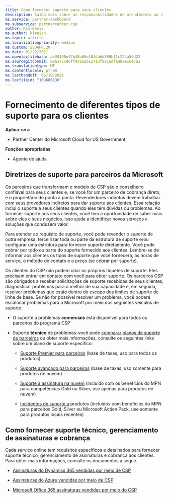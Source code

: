 ```yaml
---
title: Como fornecer suporte para seus clientes
description: Saiba mais sobre as responsabilidades de atendimento ao cliente para parceiros no programa CSP. Aborda o suporte para cobrança, gerenciamento de assinaturas e problemas técnicos.
ms.service: partner-dashboard
ms.subservice: partnercenter-csp
author: Kim-Davis
ms.author: kimnich
ms.topic: article
ms.localizationpriority: medium
ms.custom: SEOAPR.20
ms.date: 01/22/2021
ms.openlocfilehash: ae39190e47b48a69e103da6d899b11c224a56d22
ms.sourcegitcommit: 08a175c06ff4c6a2b12713f081adfa489e16e7a1
ms.translationtype: MT
ms.contentlocale: pt-BR
ms.lasthandoff: 05/10/2021
ms.locfileid: "109686136"
---
```

# <a name="providing-different-types-of-support-to-your-customers"></a>Fornecimento de diferentes tipos de suporte para os clientes

**Aplica-se a**

- Partner Center do Microsoft Cloud for US Government

**Funções apropriadas**

- Agente de ajuda

## <a name="microsoft-partner-support-guidance"></a>Diretrizes de suporte para parceiros da Microsoft

Os parceiros que transformam o modelo de CSP são o conselheiro confiável para seus clientes e, se você for um parceiro de cobrança direto, é o proprietário de ponta a ponta. Revendedores indiretos devem trabalhar com seus provedores indiretos para dar suporte aos clientes. Essa relação inclui o suporte a seus clientes quando eles têm dúvidas ou problemas. Ao fornecer suporte aos seus clientes, você tem a oportunidade de saber mais sobre eles e seus negócios. Isso ajuda a identificar novos serviços e soluções que conduzem valor.

Para atender ao requisito de suporte, você pode revender o suporte de outra empresa, terceirizar toda ou parte da estrutura de suporte e/ou configurar uma estrutura para fornecer suporte diretamente. Você pode cobrar por todo ou parte do suporte fornecido aos clientes. Lembre-se de informar aos clientes os tipos de suporte que você fornecerá, as horas de serviço, o método de contato e o preço (se cobrar por suporte).

Os clientes do CSP não podem criar os próprios tíquetes de suporte. Eles precisam entrar em contato com você para obter suporte. Os parceiros CSP são obrigados a receber solicitações de suporte recebidas de seus clientes, diagnosticar problemas para o melhor de sua capacidade e, em seguida, resolver problemas que estão dentro do escopo dos limites de suporte de linha de base. Se não for possível resolver um problema, você poderá escalonar problemas para a Microsoft por meio dos seguintes veículos de suporte:

- O suporte a problemas **comerciais** está disponível para todos os parceiros do programa CSP

- Suporte **técnico** de problemas-você pode [comparar planos de suporte de parceiros](https://partner.microsoft.com/support/partnersupport) ou obter mais informações, consulte os seguintes links sobre um plano de suporte específico:

  - [Suporte Premier para parceiros](https://partner.microsoft.com/support/microsoft-services-premier-support) (base de taxas, uso para todos os produtos)

  - [Suporte avançado para parceiros](https://partner.microsoft.com/support/advanced-cloud-support) (base de taxas, uso somente para produtos de nuvem)

  - [Suporte à assinatura na nuvem](manage-your-partner-network-benefits.md) (incluído com os benefícios do MPN para competências Gold ou Silver, use apenas para produtos de nuvem)

  - [Incidentes de suporte a](manage-your-partner-network-benefits.md) produtos (incluídos com benefícios do MPN para parceiros Gold, Silver ou Microsoft Action Pack, use somente para produtos locais recentes)

## <a name="providing-billing-subscription-management-and-technical-support"></a>Como fornecer suporte técnico, gerenciamento de assinaturas e cobrança 

Cada serviço online tem requisitos específicos e detalhados para fornecer suporte técnico, gerenciamento de assinaturas e cobrança aos clientes. Para obter mais informações, consulte os documentos a seguir.

- [Assinaturas do Dynamics 365 vendidas por meio de CSP](https://www.microsoftpartnercommunity.com/t5/CSP/Microsoft-Partner-Support-Guidance/m-p/5262#M30)

- [Assinaturas do Azure vendidas por meio de CSP](https://www.microsoftpartnercommunity.com/t5/CSP/Microsoft-Partner-Support-Guidance/m-p/5263#M31)

- [Microsoft Office 365 assinaturas vendidas por meio do CSP](https://www.microsoftpartnercommunity.com/t5/CSP/Microsoft-Partner-Support-Guidance/m-p/5264#M32)
